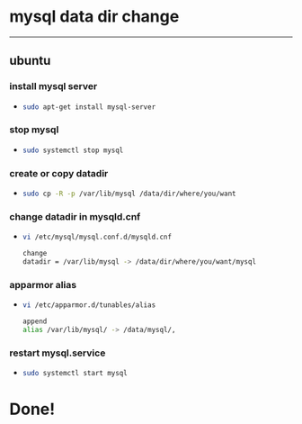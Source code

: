 # mysql data dir change

---
## ubuntu

### install mysql server
- ```bash
  sudo apt-get install mysql-server
  ```

### stop mysql
- ```bash
  sudo systemctl stop mysql
  ```

### create or copy datadir
- ```bash
  sudo cp -R -p /var/lib/mysql /data/dir/where/you/want
  ```

### change datadir in mysqld.cnf
- ```bash
  vi /etc/mysql/mysql.conf.d/mysqld.cnf

  change
  datadir = /var/lib/mysql -> /data/dir/where/you/want/mysql
  ```
### apparmor alias
- ```bash
  vi /etc/apparmor.d/tunables/alias

  append
  alias /var/lib/mysql/ -> /data/mysql/,
  ```

### restart mysql.service
- ```bash
  sudo systemctl start mysql
  ```

# Done!
